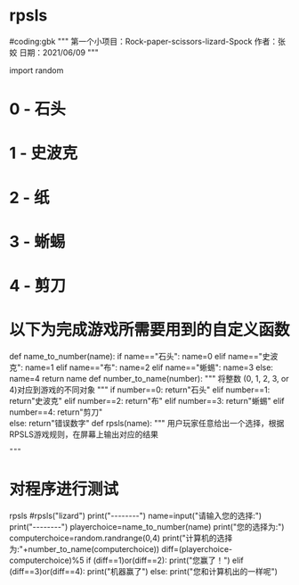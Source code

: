 # rpsls
#coding:gbk
"""
第一个小项目：Rock-paper-scissors-lizard-Spock
作者：张姣
日期：2021/06/09
"""

import random
# 0 - 石头
# 1 - 史波克
# 2 - 纸
# 3 - 蜥蜴
# 4 - 剪刀

# 以下为完成游戏所需要用到的自定义函数

def name_to_number(name):
    if name=="石头":
	    name=0
    elif name=="史波克":
	    name=1
    elif name=="布":
	    name=2
    elif name=="蜥蜴":
	    name=3
    else:
        name=4
    return name 
def number_to_name(number):
    """
    将整数 (0, 1, 2, 3, or 4)对应到游戏的不同对象
    """
    if number==0:
	    return"石头"
    elif number==1:
	    return"史波克"
    elif number==2:
	    return"布"
    elif number==3:
	    return"蜥蜴"
    elif number==4:
	    return"剪刀"	
    else:
        return"错误数字"
def rpsls(name):
    """
    用户玩家任意给出一个选择，根据RPSLS游戏规则，在屏幕上输出对应的结果

    """
    
# 对程序进行测试
rpsls
#rpsls("lizard")
print("--------")
name=input("请输入您的选择:")
print("--------")
playerchoice=name_to_number(name)
print("您的选择为:")
computerchoice=random.randrange(0,4)
print("计算机的选择为:"+number_to_name(computerchoice))
diff=(playerchoice-computerchoice)%5
if (diff==1)or(diff==2):
	print("您赢了！")
elif (diff==3)or(diff==4):
	print("机器赢了")
else:
	print("您和计算机出的一样呢")
